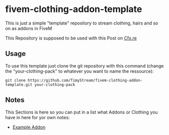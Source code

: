 # fivem-clothing-addon-template
This is just a simple "template" repository to stream clothing, hairs and so on as addons in FiveM

This Repository is supposed to be used with this Post on [Cfx.re](https://forum.cfx.re/t/how-to-stream-clothes-and-props-as-addons-for-mp-freemode-models/3345474)

## Usage
To use this template just clone the git repository with this command (change the "your-clothing-pack" to whatever you want to name the ressource):
```
git clone https://github.com/TimyStream/fivem-clothing-addon-template.git your-clothing-pack
```

## Notes
This Sections is here so you can put in a list what Addons or Clothing you have in here for yor own notes:
- [Example Addon](https://example.com)
